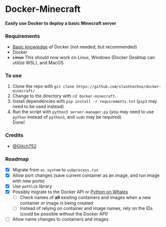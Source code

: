 # Docker-Minecraft
#### Easily use Docker to deploy a basic Minecraft server  
### Requirements
* [Basic knowledge](https://www.youtube.com/watch?v=eGz9DS-aIeY) of Docker (not needed, but recommended)
* Docker
* ~~Linux~~ This should now work on Linux, Windows (Docker Desktop can utilize WSL), and MacOS

### To use  
1. Clone the repo with `git clone https://github.com/slashtechno/docker-minecraft/`
2. Change to the directory with `cd docker-minecraft`. 
3. Install dependencies with `pip install -r requirements.txt` (`pip3` may need to be used instead)  
4. Run the script with `python3 server-manager.py` (you may need to use `python` instead of `python3`, and `sudo` may be required)  
Done!  
### Credits  
* [@Glitch752](https://github.com/glitch752)

### Roadmap  
- [X] Migrate from `os.system` to `subprocess.run` 
- [X] Allow port changes (save current container as an image, and run image with new ports)  
- [X] Use `pathlib` library  
- [X] Possibly migrate to the Docker API or [Python on Whales](https://github.com/gabrieldemarmiesse/python-on-whales)  
    - [ ] Check names of **all** existing containers and images when a new container or image is being created  
    - [ ] Instead of relying on container and image names, rely on the IDs (could be possible without the Docker API)  
- [ ] Allow name changes to containers and images